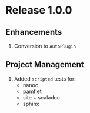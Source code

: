 # Release 1.0.0

## Enhancements

1. Conversion to `AutoPlugin`

## Project Management

1. Added `scripted` tests for:
   * nanoc
   * pamflet
   * site + scaladoc
   * sphinx
